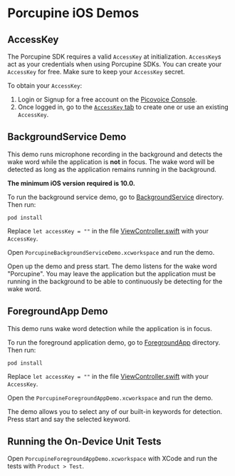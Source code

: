 # Porcupine iOS Demos

## AccessKey

The Porcupine SDK requires a valid `AccessKey` at initialization. `AccessKey`s act as your credentials when using Porcupine SDKs.
You can create your `AccessKey` for free. Make sure to keep your `AccessKey` secret.

To obtain your `AccessKey`:
1. Login or Signup for a free account on the [Picovoice Console](https://picovoice.ai/console/).
2. Once logged in, go to the [`AccessKey` tab](https://console.picovoice.ai/access_key) to create one or use an existing `AccessKey`.

## BackgroundService Demo

This demo runs microphone recording in the background and detects the wake word while the application is **not** in focus. The wake word will be detected as long as the application remains running in the background.

**The minimum iOS version required is 10.0.**

To run the background service demo, go to [BackgroundService](./BackgroundService) directory. Then run:

```console
pod install
```

Replace `let accessKey = ""` in the file [ViewController.swift](./BackgroundService/PorcupineBackgroundServiceDemo/ViewController.swift) with your `AccessKey`.

Open `PorcupineBackgroundServiceDemo.xcworkspace` and run the demo.

Open up the demo and press start. The demo listens for the wake word "Porcupine". You may leave the application but the application must be running in the background to be able to continuously be detecting for the wake word.

## ForegroundApp Demo

This demo runs wake word detection while the application is in focus. 

To run the foreground application demo, go to [ForegroundApp](./ForegroundApp) directory. Then run:

```console
pod install
```

Replace `let accessKey = ""` in the file [ViewController.swift](./ForegroundApp/PorcupineForegroundAppDemo/ViewController.swift) with your `AccessKey`.

Open the `PorcupineForegroundAppDemo.xcworkspace` and run the demo.

The demo allows you to select any of our built-in keywords for detection. Press start and say the selected keyword.

## Running the On-Device Unit Tests

Open `PorcupineForegroundAppDemo.xcworkspace` with XCode and run the tests with `Product > Test`.

